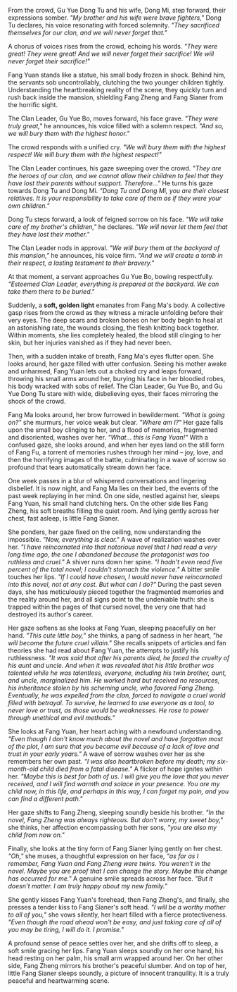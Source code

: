 From the crowd, Gu Yue Dong Tu and his wife, Dong Mi, step forward, their expressions somber. _"My brother and his wife were brave fighters,"_ Dong Tu declares, his voice resonating with forced solemnity. _"They sacrificed themselves for our clan, and we will never forget that."_

A chorus of voices rises from the crowd, echoing his words. _"They were great! They were great! And we will never forget their sacrifice! We will never forget their sacrifice!"_

Fang Yuan stands like a statue, his small body frozen in shock. Behind him, the servants sob uncontrollably, clutching the two younger children tightly. Understanding the heartbreaking reality of the scene, they quickly turn and rush back inside the mansion, shielding Fang Zheng and Fang Sianer from the horrific sight.

The Clan Leader, Gu Yue Bo, moves forward, his face grave. _"They were truly great,"_ he announces, his voice filled with a solemn respect. _"And so, we will bury them with the highest honor."_

The crowd responds with a unified cry. _"We will bury them with the highest respect! We will bury them with the highest respect!"_

The Clan Leader continues, his gaze sweeping over the crowd. _"They are the heroes of our clan, and we cannot allow their children to feel that they have lost their parents without support. Therefore…"_ He turns his gaze towards Dong Tu and Dong Mi. _"Dong Tu and Dong Mi, you are their closest relatives. It is your responsibility to take care of them as if they were your own children."_

Dong Tu steps forward, a look of feigned sorrow on his face. _"We will take care of my brother's children,"_ he declares. _"We will never let them feel that they have lost their mother."_

The Clan Leader nods in approval. _"We will bury them at the backyard of this mansion,"_ he announces, his voice firm. _"And we will create a tomb in their respect, a lasting testament to their bravery."_

At that moment, a servant approaches Gu Yue Bo, bowing respectfully. _"Esteemed Clan Leader, everything is prepared at the backyard. We can take them there to be buried."_

Suddenly, a **soft, golden light** emanates from Fang Ma's body. A collective gasp rises from the crowd as they witness a miracle unfolding before their very eyes. The deep scars and broken bones on her body begin to heal at an astonishing rate, the wounds closing, the flesh knitting back together. Within moments, she lies completely healed, the blood still clinging to her skin, but her injuries vanished as if they had never been.

Then, with a sudden intake of breath, Fang Ma's eyes flutter open. She looks around, her gaze filled with utter confusion. Seeing his mother awake and unharmed, Fang Yuan lets out a choked cry and leaps forward, throwing his small arms around her, burying his face in her bloodied robes, his body wracked with sobs of relief. The Clan Leader, Gu Yue Bo, and Gu Yue Dong Tu stare with wide, disbelieving eyes, their faces mirroring the shock of the crowd.

Fang Ma looks around, her brow furrowed in bewilderment. _"What is going on?"_ she murmurs, her voice weak but clear. _"Where am I?"_ Her gaze falls upon the small boy clinging to her, and a flood of memories, fragmented and disoriented, washes over her. _"What… this is Fang Yuan!"_ With a confused gaze, she looks around, and when her eyes land on the still form of Fang Fu, a torrent of memories rushes through her mind – joy, love, and then the horrifying images of the battle, culminating in a wave of sorrow so profound that tears automatically stream down her face.

One week passes in a blur of whispered conversations and lingering disbelief. It is now night, and Fang Ma lies on their bed, the events of the past week replaying in her mind. On one side, nestled against her, sleeps Fang Yuan, his small hand clutching hers. On the other side lies Fang Zheng, his soft breaths filling the quiet room. And lying gently across her chest, fast asleep, is little Fang Sianer.

She ponders, her gaze fixed on the ceiling, now understanding the impossible. _"Now, everything is clear."_ A wave of realization washes over her. _"I have reincarnated into that notorious novel that I had read a very long time ago, the one I abandoned because the protagonist was too ruthless and cruel."_ A shiver runs down her spine. _"I hadn't even read five percent of the total novel; I couldn't stomach the violence."_ A bitter smile touches her lips. _"If I could have chosen, I would never have reincarnated into this novel, not at any cost. But what can I do?"_ During the past seven days, she has meticulously pieced together the fragmented memories and the reality around her, and all signs point to the undeniable truth: she is trapped within the pages of that cursed novel, the very one that had destroyed its author's career.

Her gaze softens as she looks at Fang Yuan, sleeping peacefully on her hand. _"This cute little boy,"_ she thinks, a pang of sadness in her heart, _"he will become the future cruel villain."_ She recalls snippets of articles and fan theories she had read about Fang Yuan, the attempts to justify his ruthlessness. _"It was said that after his parents died, he faced the cruelty of his aunt and uncle. And when it was revealed that his little brother was talented while he was talentless, everyone, including his twin brother, aunt, and uncle, marginalized him. He worked hard but received no resources, his inheritance stolen by his scheming uncle, who favored Fang Zheng. Eventually, he was expelled from the clan, forced to navigate a cruel world filled with betrayal. To survive, he learned to use everyone as a tool, to never love or trust, as those would be weaknesses. He rose to power through unethical and evil methods."_

She looks at Fang Yuan, her heart aching with a newfound understanding. _"Even though I don't know much about the novel and have forgotten most of the plot, I am sure that you became evil because of a lack of love and trust in your early years."_ A wave of sorrow washes over her as she remembers her own past. _"I was also heartbroken before my death; my six-month-old child died from a fatal disease."_ A flicker of hope ignites within her. _"Maybe this is best for both of us. I will give you the love that you never received, and I will find warmth and solace in your presence. You are my child now, in this life, and perhaps in this way, I can forget my pain, and you can find a different path."_

Her gaze shifts to Fang Zheng, sleeping soundly beside his brother. _"In the novel, Fang Zheng was always righteous. But don't worry, my sweet boy,"_ she thinks, her affection encompassing both her sons, _"you are also my child from now on."_

Finally, she looks at the tiny form of Fang Sianer lying gently on her chest. _"Oh,"_ she muses, a thoughtful expression on her face, _"as far as I remember, Fang Yuan and Fang Zheng were twins. You weren't in the novel. Maybe you are proof that I can change the story. Maybe this change has occurred for me."_ A genuine smile spreads across her face. _"But it doesn't matter. I am truly happy about my new family."_

She gently kisses Fang Yuan's forehead, then Fang Zheng's, and finally, she presses a tender kiss to Fang Sianer's soft head. _"I will be a worthy mother to all of you,"_ she vows silently, her heart filled with a fierce protectiveness. _"Even though the road ahead won't be easy, and just taking care of all of you may be tiring, I will do it. I promise."_

A profound sense of peace settles over her, and she drifts off to sleep, a soft smile gracing her lips. Fang Yuan sleeps soundly on her one hand, his head resting on her palm, his small arm wrapped around her. On her other side, Fang Zheng mirrors his brother's peaceful slumber. And on top of her, little Fang Sianer sleeps soundly, a picture of innocent tranquility. It is a truly peaceful and heartwarming scene.